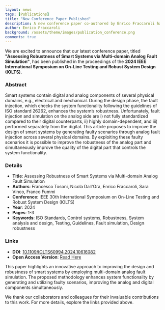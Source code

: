 ```yaml
---
layout: news
tags: [Publications]
title: "New Conference Paper Published"
description: A new conference paper co-authored by Enrico Fraccaroli has been published in the proceedings of the 2024 IEEE International Symposium on On-Line Testing and Robust System Design (IOLTS).
author: Enrico Fraccaroli
background: /assets/theme/images/publication_conference.png
comments: true
---
```


We are excited to announce that our latest conference paper, titled **"Assessing
Robustness of Smart Systems via Multi-domain Analog Fault Simulation"**, has
been published in the proceedings of the **2024 IEEE International Symposium on
On-Line Testing and Robust System Design (IOLTS)**.

### Abstract

Smart systems contain digital and analog components of several physical domains,
e.g., electrical and mechanical. During the design phase, the fault injection,
which checks the system functionality following the guidelines of ISO standard
26262, enhances the system’s robustness. Unfortunately, fault injection and
simulation on the analog side are i) not fully standardized compared to their
digital counterparts, ii) highly domain-dependent, and iii) performed separately
from the digital. This article proposes to improve the design of smart systems
by generating faulty scenarios through analog fault injection across several
physical domains. By exploiting these faulty scenarios it is possible to improve
the robustness of the analog part and simultaneously improve the quality of the
digital part that controls the system functionality.

### Details

- **Title**: Assessing Robustness of Smart Systems via Multi-domain Analog Fault Simulation
- **Authors**: Francesco Tosoni, Nicola Dall'Ora, Enrico Fraccaroli, Sara Vinco, Franco Fummi
- **Conference**: IEEE 30th International Symposium on On-Line Testing and Robust System Design (IOLTS)
- **Year**: 2024
- **Pages**: 1-3
- **Keywords**: ISO Standards, Control systems, Robustness, System analysis and design, Testing, Guidelines, Fault simulation, Design robustness

### Links

- **DOI**: [10.1109/IOLTS60994.2024.10616082](https://doi.org/10.1109/IOLTS60994.2024.10616082)
- **Open Access Version**: [Read Here](https://iris.univr.it/retrieve/850b973b-6fd7-4bb3-8172-d064032f4a86/OPEN__2024__IOLTS__Assessing_Robustness_of_Smart_Systems_via_Multi_domain_Analog_Fault_Simulation.pdf)

This paper highlights an innovative approach to improving the design and
robustness of smart systems by employing multi-domain analog fault simulation.
The proposed methodology enhances system functionality by generating and
utilizing faulty scenarios, improving the analog and digital components
simultaneously.

We thank our collaborators and colleagues for their invaluable contributions to
this work. For more details, explore the links provided above.
